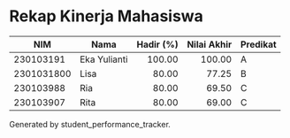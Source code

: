 # Rekap Kinerja Mahasiswa

| NIM | Nama | Hadir (%) | Nilai Akhir | Predikat |
|---|---|---:|---:|:---|
| 230103191 | Eka Yulianti | 100.00 | 100.00 | A |
| 2301031800 | Lisa | 80.00 | 77.25 | B |
| 230103988 | Ria | 80.00 | 69.50 | C |
| 230103907 | Rita | 80.00 | 69.00 | C |

Generated by student_performance_tracker.